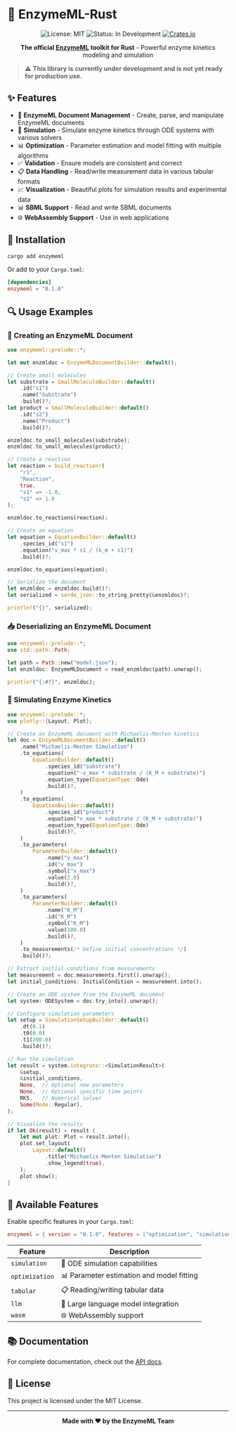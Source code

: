# 🧪 EnzymeML-Rust

<div align="center">

![License: MIT](https://img.shields.io/badge/License-MIT-yellow.svg)
![Status: In Development](https://img.shields.io/badge/Status-In%20Development-blue)
[![Crates.io](https://img.shields.io/crates/v/enzymeml.svg)](https://crates.io/crates/enzymeml)

**The official [EnzymeML](https://enzymeml.org) toolkit for Rust** - Powerful enzyme kinetics modeling and simulation

</div>

> ⚠️ **This library is currently under development and is not yet ready for production use.**

## ✨ Features

- 📄 **EnzymeML Document Management** - Create, parse, and manipulate EnzymeML documents
- 🧮 **Simulation** - Simulate enzyme kinetics through ODE systems with various solvers
- 📊 **Optimization** - Parameter estimation and model fitting with multiple algorithms
- ✅ **Validation** - Ensure models are consistent and correct
- 📋 **Data Handling** - Read/write measurement data in various tabular formats
- 📈 **Visualization** - Beautiful plots for simulation results and experimental data
- 📊 **SBML Support** - Read and write SBML documents
- 🌐 **WebAssembly Support** - Use in web applications

## 🚀 Installation

```bash
cargo add enzymeml
```

Or add to your `Cargo.toml`:

```toml
[dependencies]
enzymeml = "0.1.0"
```

## 🔍 Usage Examples

### 🧪 Creating an EnzymeML Document

```rust
use enzymeml::prelude::*;

let mut enzmldoc = EnzymeMLDocumentBuilder::default();

// Create small molecules
let substrate = SmallMoleculeBuilder::default()
    .id("s1")
    .name("Substrate")
    .build()?;
let product = SmallMoleculeBuilder::default()
    .id("s2")
    .name("Product")
    .build()?;

enzmldoc.to_small_molecules(substrate);
enzmldoc.to_small_molecules(product);

// Create a reaction
let reaction = build_reaction!(
    "r1",
    "Reaction",
    true,
    "s1" => -1.0,
    "s2" => 1.0
);

enzmldoc.to_reactions(reaction);

// Create an equation
let equation = EquationBuilder::default()
    .species_id("s1")
    .equation("v_max * s1 / (k_m + s1)")
    .build()?;

enzmldoc.to_equations(equation);

// Serialize the document
let enzmldoc = enzmldoc.build()?;
let serialized = serde_json::to_string_pretty(&enzmldoc)?;

println!("{}", serialized);
```

### 📥 Deserializing an EnzymeML Document

```rust
use enzymeml::prelude::*;
use std::path::Path;

let path = Path::new("model.json");
let enzmldoc: EnzymeMLDocument = read_enzmldoc(path).unwrap();

println!("{:#?}", enzmldoc);
```

### 🧮 Simulating Enzyme Kinetics

```rust
use enzymeml::prelude::*;
use plotly::{Layout, Plot};

// Create an EnzymeML document with Michaelis-Menten kinetics
let doc = EnzymeMLDocumentBuilder::default()
    .name("Michaelis-Menten Simulation")
    .to_equations(
        EquationBuilder::default()
            .species_id("substrate")
            .equation("-v_max * substrate / (K_M + substrate)")
            .equation_type(EquationType::Ode)
            .build()?,
    )
    .to_equations(
        EquationBuilder::default()
            .species_id("product")
            .equation("v_max * substrate / (K_M + substrate)")
            .equation_type(EquationType::Ode)
            .build()?,
    )
    .to_parameters(
        ParameterBuilder::default()
            .name("v_max")
            .id("v_max")
            .symbol("v_max")
            .value(2.0)
            .build()?,
    )
    .to_parameters(
        ParameterBuilder::default()
            .name("K_M")
            .id("K_M")
            .symbol("K_M")
            .value(100.0)
            .build()?,
    )
    .to_measurements(/* Define initial concentrations */)
    .build()?;

// Extract initial conditions from measurements
let measurement = doc.measurements.first().unwrap();
let initial_conditions: InitialCondition = measurement.into();

// Create an ODE system from the EnzymeML document
let system: ODESystem = doc.try_into().unwrap();

// Configure simulation parameters
let setup = SimulationSetupBuilder::default()
    .dt(0.1)
    .t0(0.0)
    .t1(200.0)
    .build()?;

// Run the simulation
let result = system.integrate::<SimulationResult>(
    &setup,
    &initial_conditions,
    None,  // Optional new parameters
    None,  // Optional specific time points
    RK5,   // Numerical solver
    Some(Mode::Regular),
);

// Visualize the results
if let Ok(result) = result {
    let mut plot: Plot = result.into();
    plot.set_layout(
        Layout::default()
            .title("Michaelis-Menten Simulation")
            .show_legend(true),
    );
    plot.show();
}
```

## 🧩 Available Features

Enable specific features in your `Cargo.toml`:

```toml
enzymeml = { version = "0.1.0", features = ["optimization", "simulation"] }
```

| Feature        | Description                              |
| -------------- | ---------------------------------------- |
| `simulation`   | 🧮 ODE simulation capabilities            |
| `optimization` | 📊 Parameter estimation and model fitting |
| `tabular`      | 📋 Reading/writing tabular data           |
| `llm`          | 🤖 Large language model integration       |
| `wasm`         | 🌐 WebAssembly support                    |

## 📚 Documentation

For complete documentation, check out the [API docs](https://docs.rs/enzymeml).

## 📜 License

This project is licensed under the MIT License.

---

<div align="center">
<strong>Made with ❤️ by the EnzymeML Team</strong>
</div>